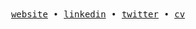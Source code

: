 <div align='center'>
  <samp>
    <a href='https://jack.willa.rs/'>website</a> •
    <a href='https://www.linkedin.com/in/jack-parw/'>linkedin</a> •
    <a href='https://twitter.com/jpawr3'>twitter</a> •
    <a href='https://read.cv/jparw'>cv</a>
  </samp>
</div>
